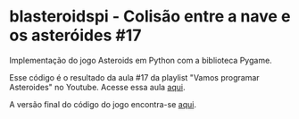 # blasteroidspi - Colisão entre a nave e os asteróides #17
Implementação do jogo Asteroids em Python com a biblioteca Pygame.

Esse código é o resultado da aula #17 da playlist "Vamos programar Asteroides" no Youtube. Acesse essa aula [aqui](https://youtu.be/zOHUH706dgs).

A versão final do código do jogo encontra-se [aqui](https://github.com/camargo-advanced/blasteroidspi).
